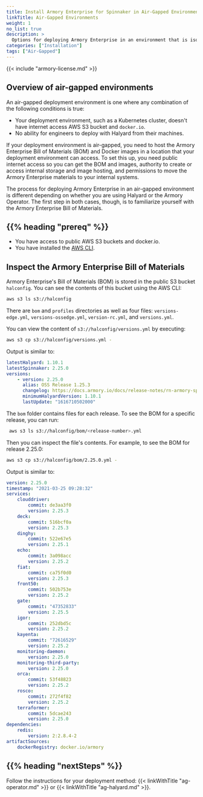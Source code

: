 ```yaml
---
title: Install Armory Enterprise for Spinnaker in Air-Gapped Environments
linkTitle: Air-Gapped Environments
weight: 1
no_list: true
description: >
  Options for deploying Armory Enterprise in an environment that is isolated from the internet.
categories: ["Installation"]
tags: ["Air-Gapped"]
---
```


{{< include "armory-license.md" >}}

## Overview of air-gapped environments

An air-gapped deployment environment is one where any combination of the following conditions is true:

- Your deployment environment, such as a Kubernetes cluster, doesn't have internet access AWS S3 bucket and `docker.io`.
- No ability for engineers to deploy with Halyard from their machines.

If your deployment environment is air-gapped, you need to host the Armory Enterprise Bill of Materials (BOM) and Docker images in a location that your deployment environment can access. To set this up, you need public internet access so you can get the BOM and images, authority to create or access internal storage and image hosting, and permissions to move the Armory Enterprise materials to your internal systems.  

The process for deploying Armory Enterprise in an air-gapped environment is different depending on whether you are using Halyard or the Armory Operator. The first step in both cases, though, is to familiarize yourself with the Armory Enterprise Bill of Materials.

## {{% heading "prereq" %}}

* You have access to public AWS S3 buckets and docker.io.
* You have installed the [AWS CLI](https://aws.amazon.com/cli/).


## Inspect the Armory Enterprise Bill of Materials

Armory Enterprise's Bill of Materials (BOM) is stored in the public S3 bucket `halconfig`. You can see the contents of this bucket using the AWS CLI:

```bash
aws s3 ls s3://halconfig
```

There are `bom` and `profiles` directories as well as four files: `versions-edge.yml`, `versions-ossedge.yml`, `version-rc.yml`, and `versions.yml`.

You can view the content of `s3://halconfig/versions.yml` by executing:

```bash
aws s3 cp s3://halconfig/versions.yml -
```

Output is similar to:

```yaml
latestHalyard: 1.10.1
latestSpinnaker: 2.25.0
versions:
    - version: 2.25.0
      alias: OSS Release 1.25.3
      changelog: https://docs.armory.io/docs/release-notes/rn-armory-spinnaker/armoryspinnaker_v2-25-0/
      minimumHalyardVersion: 1.10.1
      lastUpdate: "1616710502000"
```

The `bom` folder contains files for each release. To see the BOM for a specific release, you can run:

```bash
 aws s3 ls s3://halconfig/bom/<release-number>.yml
```

Then you can inspect the file's contents. For example, to see the BOM for release 2.25.0:

```bash
aws s3 cp s3://halconfig/bom/2.25.0.yml -
```

Output is similar to:

```yaml
version: 2.25.0
timestamp: "2021-03-25 09:28:32"
services:
    clouddriver:
        commit: de3aa3f0
        version: 2.25.3
    deck:
        commit: 516bcf0a
        version: 2.25.3
    dinghy:
        commit: 522e67e5
        version: 2.25.1
    echo:
        commit: 3a098acc
        version: 2.25.2
    fiat:
        commit: ca75f0d0
        version: 2.25.3
    front50:
        commit: 502b753e
        version: 2.25.2
    gate:
        commit: "47352833"
        version: 2.25.5
    igor:
        commit: 252dbd5c
        version: 2.25.2
    kayenta:
        commit: "72616529"
        version: 2.25.2
    monitoring-daemon:
        version: 2.25.0
    monitoring-third-party:
        version: 2.25.0
    orca:
        commit: 53f48823
        version: 2.25.2
    rosco:
        commit: 272f4f82
        version: 2.25.2
    terraformer:
        commit: 5dcae243
        version: 2.25.0
dependencies:
    redis:
        version: 2:2.8.4-2
artifactSources:
    dockerRegistry: docker.io/armory
```

## {{% heading "nextSteps" %}}

Follow the instructions for your deployment method: {{< linkWithTitle "ag-operator.md" >}} or {{< linkWithTitle "ag-halyard.md" >}}.
